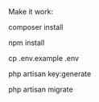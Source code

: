 Make it work:

composer install

npm install

cp .env.example .env

php artisan key:generate

php artisan migrate
